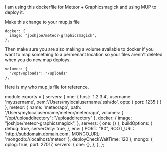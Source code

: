 I am using this dockerfile for Meteor + Graphicsmagick and using MUP to deploy it. 

Make this change to your mup.js file


    docker: {
      image: "joshjoe/meteor-graphicsmagick",
    },
    
Then make sure you are also making a volume available to docker if you want to map something to a permenant location so your files arenn't deleted when you do new mup deploys. 


    volumes: {
      "/opt/uploads": "/uploads"
    },
    
Here is my who mup.js file for reference. 


module.exports = {
  servers: {
    one: {
      host: '1.2.3.4',
      username: 'myusername',
      pem:'/Users/mylocalusername/.ssh/do',
      opts: {
        port: 1235
      }
    }
  },
  meteor: {
    name: 'meteorapp',
    path: '/Users/mylocalusername/meteor/meteorapp',
    volumes: {
      "/opt/uploaddirectory": "/uploaddirectory"
    },
    docker: {
      image: "joshjoe/meteor-graphicsmagick",
    },
    servers: {
      one: {}
    },
    buildOptions: {
      debug: true,
      serverOnly: true,
    },
    env: {
      PORT: "80",
      ROOT_URL: 'http://subdomain.domain.com',
      MONGO_URL: 'mongodb://localhost/meteor'
    },
    deployCheckWaitTime: 120
  },
  mongo: {
    oplog: true,
    port: 27017,
    servers: {
      one: {},
    },
  },
};
